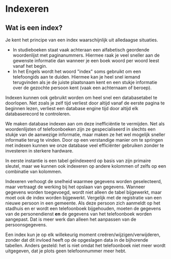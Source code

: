 # Indexeren

## Wat is een index?

Je kent het principe van een index waarschijnlijk uit alledaagse situaties.

* In studieboeken staat vaak achteraan een alfabetisch geordende woordenlijst met paginanummers. Hiermee raak je veel sneller aan de gewenste informatie dan wanneer je een boek woord per woord leest vanaf het begin.
* In het Engels wordt het woord "index" soms gebruikt om een telefoongids aan te duiden. Hiermee kan je heel snel iemand terugvinden als je de juiste plaatsnaam kent en een stukje informatie over de gezochte persoon kent (vaak een achternaam of beroep).

Indexen kunnen ook gebruikt worden om heel snel een databasetabel te doorlopen. Net zoals je zelf tijd verliest door altijd vanaf de eerste pagina te beginnen lezen, verliest een database engine tijd door altijd elk databaserecord te controleren.

We maken database indexen aan om deze inefficiëntie te vermijden. Net als woordenlijsten of telefoonboeken zijn ze gespecialiseerd in slechts een stukje van de aanwezige informatie, maar maken ze het wel mogelijk sneller informatie terug te vinden. Door op een verstandige manier om te springen met indexen kunnen we onze database veel efficiënter gebruiken zonder te investeren in sterkere hardware.

In eerste instantie is een tabel geïndexeerd op basis van zijn primaire sleutel, maar we kunnen ook indexeren op andere kolommen of zelfs op een combinatie van kolommen.

Indexeren verhoogt de snelheid waarmee gegevens worden geselecteerd, maar vertraagt de werking bij het opslaan van gegevens. Wanneer gegevens worden toegevoegd, wordt niet alleen de tabel bijgewerkt, maar moet ook de index worden bijgewerkt. Vergelijk met de registratie van een nieuwe persoon in een gemeente. Als deze persoon zich aanmeldt op het stadhuis en er wordt een telefoonboek bijgehouden, moeten de gegevens van de personendienst **en** de gegevens van het telefoonboek worden aangepast. Dat is meer werk dan alleen het aanpassen van de persoonsgegevens.

Een index kun je op elk willekeurig moment creëren/wijzigen/verwijderen, zonder dat dit invloed heeft op de opgeslagen data in de bijhorende tabellen. Anders gesteld: het is niet omdat het telefoonboek niet meer wordt uitgegeven, dat je plots geen telefoonnummer meer hebt.
